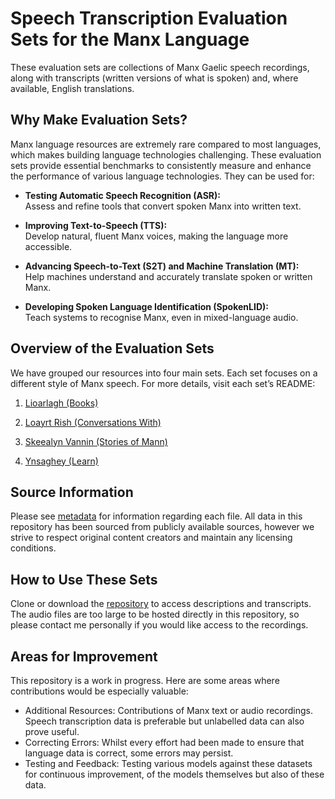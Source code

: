 # Speech Transcription Evaluation Sets for the Manx Language

These evaluation sets are collections of Manx Gaelic speech recordings, along with transcripts (written versions of what is spoken) and, where available, English translations.

## Why Make Evaluation Sets?

Manx language resources are extremely rare compared to most languages, which makes building language technologies challenging. These evaluation sets provide essential benchmarks to consistently measure and enhance the performance of various language technologies. They can be used for:

- **Testing Automatic Speech Recognition (ASR):**  
  Assess and refine tools that convert spoken Manx into written text.

- **Improving Text-to-Speech (TTS):**  
  Develop natural, fluent Manx voices, making the language more accessible.

- **Advancing Speech-to-Text (S2T) and Machine Translation (MT):**  
  Help machines understand and accurately translate spoken or written Manx.

- **Developing Spoken Language Identification (SpokenLID):**  
  Teach systems to recognise Manx, even in mixed-language audio.

## Overview of the Evaluation Sets

We have grouped our resources into four main sets. Each set focuses on a different style of Manx speech. For more details, visit each set’s README:


1. [Lioarlagh (Books)](https://github.com/Manx-Language/manx-speech-transcription-eval/blob/main/Lioarlagh/README.md)

2. [Loayrt Rish (Conversations With)](https://github.com/Manx-Language/manx-speech-transcription-eval/blob/main/Loayrt_Rish/README.md)

3. [Skeealyn Vannin (Stories of Mann)](https://github.com/Manx-Language/manx-speech-transcription-eval/blob/main/Skeealyn_Vannin/README.md)

4. [Ynsaghey (Learn)](https://github.com/Manx-Language/manx-speech-transcription-eval/blob/main/Ynsaghey/README.md)

## Source Information

Please see [metadata](https://github.com/Manx-forge/speech-transcription-eval/blob/main/metadata.csv) for information regarding each file. All data in this repository has been sourced from publicly available sources, however we strive to respect original content creators and maintain any licensing conditions.

## How to Use These Sets

Clone or download the [repository](https://github.com/Manx-forge/speech-transcription-eval) to access descriptions and transcripts. The audio files are too large to be hosted directly in this repository, so please contact me personally if you would like access to the recordings.

## Areas for Improvement

This repository is a work in progress. Here are some areas where contributions would be especially valuable:

* Additional Resources: Contributions of Manx text or audio recordings. Speech transcription data is preferable but unlabelled data can also prove useful.
* Correcting Errors: Whilst every effort had been made to ensure that language data is correct, some errors may persist.
* Testing and Feedback: Testing various models against these datasets for continuous improvement, of the models themselves but also of these data.
